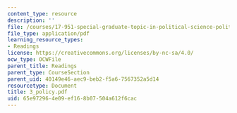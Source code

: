 ```yaml
---
content_type: resource
description: ''
file: /courses/17-951-special-graduate-topic-in-political-science-political-behavior-fall-2005/65e972964e09ef168b07504a612f6cac_3_policy.pdf
file_type: application/pdf
learning_resource_types:
- Readings
license: https://creativecommons.org/licenses/by-nc-sa/4.0/
ocw_type: OCWFile
parent_title: Readings
parent_type: CourseSection
parent_uid: 40149e46-aec9-beb2-f5a6-7567352a5d14
resourcetype: Document
title: 3_policy.pdf
uid: 65e97296-4e09-ef16-8b07-504a612f6cac
---
```

